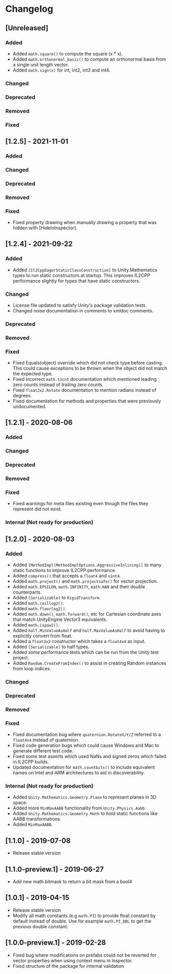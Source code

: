 # Changelog

## [Unreleased]
### Added
* Added `math.square()` to compute the square (x * x).
* Added `math.orthonormal_basis()` to compute an orthonormal basis from a single unit length vector.
* Added `math.sign(x)` for int, int2, int3 and int4.
### Changed
### Deprecated
### Removed
### Fixed

## [1.2.5] - 2021-11-01
### Added
### Changed
### Deprecated
### Removed
### Fixed
* Fixed property drawing when manually drawing a property that was hidden with [HideInInspector].

## [1.2.4] - 2021-09-22
### Added
* Added `[Il2CppEagerStaticClassConstruction]` to Unity.Mathematics types to run static constructors at startup. This improves IL2CPP performance slightly for types that have static constructors.
### Changed
* License file updated to satisfy Unity's package validation tests.
* Changed noise documentation in comments to xmldoc comments.
### Deprecated
### Removed
### Fixed
* Fixed Equals(object) override which did not check type before casting. This could cause exceptions to be thrown when the object did not match the expected type.
* Fixed incorrect `math.tzcnt` documentation which mentioned leading zero counts instead of trailing zero counts.
* Fixed `float2x2.Rotate` documentation to mention radians instead of degrees.
* Fixed documentation for methods and properties that were previously undocumented.

## [1.2.1] - 2020-08-06

### Added
### Changed
### Deprecated
### Removed
### Fixed
* Fixed warnings for meta files existing even though the files they represent did not exist.

### Internal (Not ready for production)

## [1.2.0] - 2020-08-03

### Added
* Added `[MethodImpl(MethodImplOptions.AggressiveInlining)]` to many static functions to improve IL2CPP performance.
* Added `compress()` that accepts a `float4` and `uint4`.
* Added `math.project()` and `math.projectsafe()` for vector projection.
* Added `math.EPSILON`, `math.INFINITY`, `math.NAN` and their double counterparts.
* Added `[Serializable]` to `RigidTransform`.
* Added `math.ceillog2()`.
* Added `math.floorlog2()`.
* Added `math.down()`, `math.forward()`, etc for Cartesian coordinate axes that match UnityEngine Vector3 equivalents.
* Added `math.ispow2()`.
* Added `half.MinValueAsHalf` and `half.MaxValueAsHalf` to avoid having to explicitly convert from float.
* Added a `float3x3` constructor which takes a `float4x4` as input.
* Added `[Serializable]` to half types.
* Added some performance tests which can be run from the Unity test project.
* Added `Random.CreateFromIndex()` to assist in creating Random instances from loop indices.

### Changed
### Deprecated
### Removed
### Fixed
* Fixed documentation bug where `quaternion.RotateX/Y/Z` referred to a `float4x4` instead of quaternion.
* Fixed code generation bugs which could cause Windows and Mac to generate different test code.
* Fixed some test asserts which used NaNs and signed zeros which failed in IL2CPP builds.
* Updated documentation for `math.countbits()` to include equivalent names on Intel and ARM architectures to aid in discoverability.

### Internal (Not ready for production)
* Added `Unity.Mathematics.Geometry.Plane` to represent planes in 3D space.
* Added more `MinMaxAABB` functionality from `Unity.Physics.Aabb`.
* Added `Unity.Mathematics.Geometry.Math` to hold static functions like AABB transformations.
* Added `MinMaxAABB`.

## [1.1.0] - 2019-07-08

- Release stable version

## [1.1.0-preview.1] - 2019-06-27

- Add new math.bitmask to return a bit mask from a bool4

## [1.0.1] - 2019-04-15

- Release stable version
- Modify all math constants (e.g `math.PI`) to provide float constant by default instead of double. Use for example `math.PI_DBL` to get the previous double constant.

## [1.0.0-preview.1] - 2019-02-28

- Fixed bug where modifications on prefabs could not be reverted for vector properties when using context menu in Inspector.
- Fixed structure of the package for internal validation
